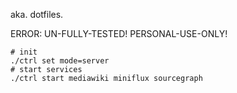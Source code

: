 aka. dotfiles.

ERROR: UN-FULLY-TESTED! PERSONAL-USE-ONLY!

```shell
# init
./ctrl set mode=server
# start services
./ctrl start mediawiki miniflux sourcegraph
```
